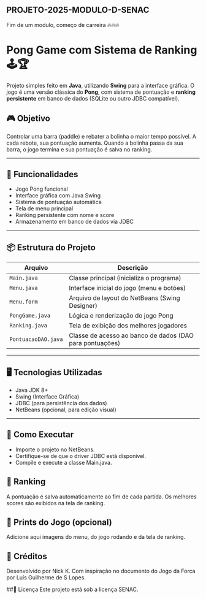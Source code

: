 ## PROJETO-2025-MODULO-D-SENAC
Fim de um modulo, começo de carreira 🔥🔥🔥


# Pong Game com Sistema de Ranking 🕹️🏆

Projeto simples feito em **Java**, utilizando **Swing** para a interface gráfica. O jogo é uma versão clássica do **Pong**, com sistema de pontuação e **ranking persistente** em banco de dados (SQLite ou outro JDBC compatível).

## 🎮 Objetivo

Controlar uma barra (paddle) e rebater a bolinha o maior tempo possível. A cada rebote, sua pontuação aumenta. Quando a bolinha passa da sua barra, o jogo termina e sua pontuação é salva no ranking.

---

## 🧠 Funcionalidades

-  Jogo Pong funcional
-  Interface gráfica com Java Swing
-  Sistema de pontuação automática
-  Tela de menu principal
-  Ranking persistente com nome e score
-  Armazenamento em banco de dados via JDBC

---

## 📦 Estrutura do Projeto

| Arquivo              | Descrição |
|----------------------|-----------|
| `Main.java`          | Classe principal (inicializa o programa) |
| `Menu.java`          | Interface inicial do jogo (menu e botões) |
| `Menu.form`          | Arquivo de layout do NetBeans (Swing Designer) |
| `PongGame.java`      | Lógica e renderização do jogo Pong |
| `Ranking.java`       | Tela de exibição dos melhores jogadores |
| `PontuacaoDAO.java`  | Classe de acesso ao banco de dados (DAO para pontuações) |

---

## 🖥️ Tecnologias Utilizadas

-  Java JDK 8+
-  Swing (Interface Gráfica)
-  JDBC (para persistência dos dados)
-  NetBeans (opcional, para edição visual)

---

## 🔧 Como Executar

-  Importe o projeto no NetBeans.
-  Certifique-se de que o driver JDBC está disponível.
-  Compile e execute a classe Main.java.


## 🏅 Ranking
A pontuação é salva automaticamente ao fim de cada partida. Os melhores scores são exibidos na tela de ranking.

## 📸 Prints do Jogo (opcional)
Adicione aqui imagens do menu, do jogo rodando e da tela de ranking.

## 🙌 Créditos
Desenvolvido por Nick K.
Com inspiração no documento do Jogo da Forca por Luís Guilherme de S Lopes.

##📜 Licença
Este projeto está sob a licença SENAC.
